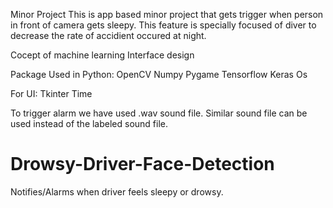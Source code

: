 Minor Project
This is app based minor project that gets trigger when person in front of camera gets sleepy.
This feature is specially focused of diver to decrease the rate of accidient occured at night.

Cocept of machine learning 
Interface design

Package Used in Python:
OpenCV
Numpy
Pygame
Tensorflow
Keras
Os


For UI:
Tkinter
Time


To trigger alarm we have used .wav sound file. Similar sound file can be used instead of the labeled sound file.

# Drowsy-Driver-Face-Detection
Notifies/Alarms when driver feels sleepy or drowsy. 
